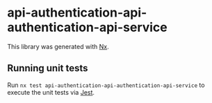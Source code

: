 # api-authentication-api-authentication-api-service

This library was generated with [Nx](https://nx.dev).

## Running unit tests

Run `nx test api-authentication-api-authentication-api-service` to execute the unit tests via [Jest](https://jestjs.io).
